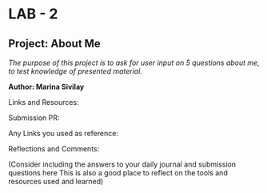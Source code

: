 # LAB - 2
## Project: About Me

_The purpose of this project is to ask for user input on 5 questions about me, to test knowledge of presented material._

**Author: Marina Sivilay**

Links and Resources:

Submission PR:

Any Links you used as reference:

Reflections and Comments:

(Consider including the answers to your daily journal and submission questions here
This is also a good place to reflect on the tools and resources used and learned)
